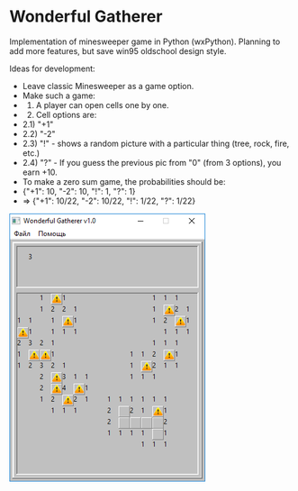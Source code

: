 # Wonderful Gatherer
Implementation of minesweeper game in Python (wxPython).
Planning to add more features, but save win95 oldschool design style.

Ideas for development:
- Leave classic Minesweeper as a game option.
- Make such a game:
- 1) A player can open cells one by one.
- 2) Cell options are:
- 2.1) "+1"
- 2.2) "-2"
- 2.3) "!" - shows a random picture with a particular thing (tree, rock, fire, etc.)
- 2.4) "?" - If you guess the previous pic from "0" (from 3 options), you earn +10.
- To make a zero sum game, the probabilities should be:
- {"+1": 10, "-2": 10, "!": 1, "?": 1}
- => {"+1": 10/22, "-2": 10/22, "!": 1/22, "?": 1/22}

![Screenshot](docs/Screenshot_01.png)
